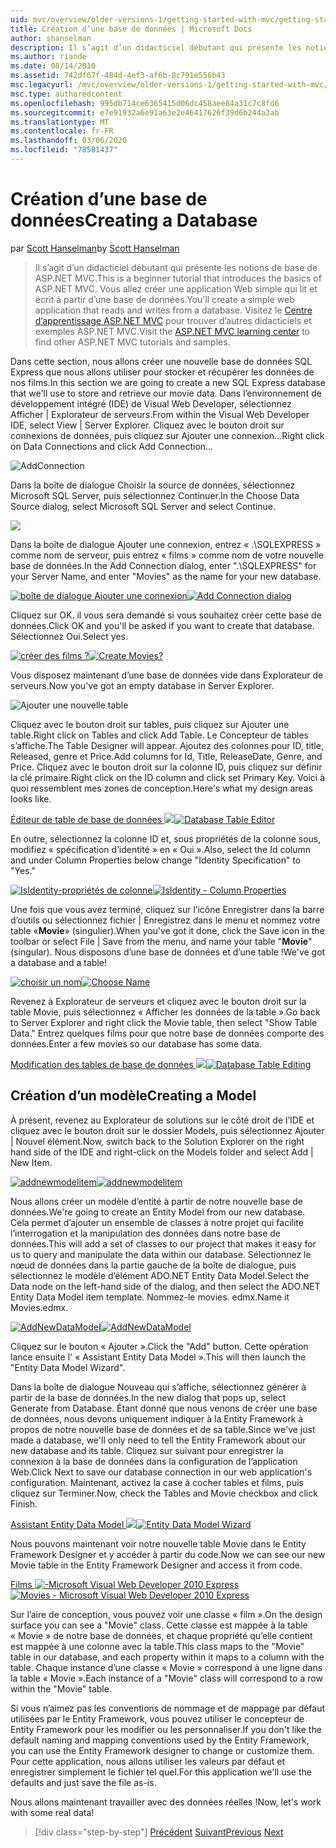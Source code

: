 ```yaml
---
uid: mvc/overview/older-versions-1/getting-started-with-mvc/getting-started-with-mvc-part4
title: Création d’une base de données | Microsoft Docs
author: shanselman
description: Il s’agit d’un didacticiel débutant qui présente les notions de base de ASP.NET MVC. Créer une application Web simple qui lit et écrit à partir d’une base de données.
ms.author: riande
ms.date: 08/14/2010
ms.assetid: 742df67f-484d-4ef3-af6b-8c791e556b43
msc.legacyurl: /mvc/overview/older-versions-1/getting-started-with-mvc/getting-started-with-mvc-part4
msc.type: authoredcontent
ms.openlocfilehash: 995db714ce6365415d06dc458aee84a31c7c8fd6
ms.sourcegitcommit: e7e91932a6e91a63e2e46417626f39d6b244a3ab
ms.translationtype: MT
ms.contentlocale: fr-FR
ms.lasthandoff: 03/06/2020
ms.locfileid: "78581437"
---
```

# <a name="creating-a-database"></a><span data-ttu-id="099e8-104">Création d’une base de données</span><span class="sxs-lookup"><span data-stu-id="099e8-104">Creating a Database</span></span>

<span data-ttu-id="099e8-105">par [Scott Hanselman](https://github.com/shanselman)</span><span class="sxs-lookup"><span data-stu-id="099e8-105">by [Scott Hanselman](https://github.com/shanselman)</span></span>

> <span data-ttu-id="099e8-106">Il s’agit d’un didacticiel débutant qui présente les notions de base de ASP.NET MVC.</span><span class="sxs-lookup"><span data-stu-id="099e8-106">This is a beginner tutorial that introduces the basics of ASP.NET MVC.</span></span> <span data-ttu-id="099e8-107">Vous allez créer une application Web simple qui lit et écrit à partir d’une base de données.</span><span class="sxs-lookup"><span data-stu-id="099e8-107">You'll create a simple web application that reads and writes from a database.</span></span> <span data-ttu-id="099e8-108">Visitez le [Centre d’apprentissage ASP.NET MVC](../../../index.md) pour trouver d’autres didacticiels et exemples ASP.NET MVC.</span><span class="sxs-lookup"><span data-stu-id="099e8-108">Visit the [ASP.NET MVC learning center](../../../index.md) to find other ASP.NET MVC tutorials and samples.</span></span>

<span data-ttu-id="099e8-109">Dans cette section, nous allons créer une nouvelle base de données SQL Express que nous allons utiliser pour stocker et récupérer les données de nos films.</span><span class="sxs-lookup"><span data-stu-id="099e8-109">In this section we are going to create a new SQL Express database that we'll use to store and retrieve our movie data.</span></span> <span data-ttu-id="099e8-110">Dans l’environnement de développement intégré (IDE) de Visual Web Developer, sélectionnez Afficher | Explorateur de serveurs.</span><span class="sxs-lookup"><span data-stu-id="099e8-110">From within the Visual Web Developer IDE, select View | Server Explorer.</span></span> <span data-ttu-id="099e8-111">Cliquez avec le bouton droit sur connexions de données, puis cliquez sur Ajouter une connexion...</span><span class="sxs-lookup"><span data-stu-id="099e8-111">Right click on Data Connections and click Add Connection...</span></span>

![AddConnection](getting-started-with-mvc-part4/_static/image1.png)

<span data-ttu-id="099e8-113">Dans la boîte de dialogue Choisir la source de données, sélectionnez Microsoft SQL Server, puis sélectionnez Continuer.</span><span class="sxs-lookup"><span data-stu-id="099e8-113">In the Choose Data Source dialog, select Microsoft SQL Server and select Continue.</span></span>

![](getting-started-with-mvc-part4/_static/image2.png)

<span data-ttu-id="099e8-114">Dans la boîte de dialogue Ajouter une connexion, entrez « .\SQLEXPRESS » comme nom de serveur, puis entrez « films » comme nom de votre nouvelle base de données.</span><span class="sxs-lookup"><span data-stu-id="099e8-114">In the Add Connection dialog, enter ".\SQLEXPRESS" for your Server Name, and enter "Movies" as the name for your new database.</span></span>

<span data-ttu-id="099e8-115">[![boîte de dialogue Ajouter une connexion](getting-started-with-mvc-part4/_static/image4.png)](getting-started-with-mvc-part4/_static/image3.png)</span><span class="sxs-lookup"><span data-stu-id="099e8-115">[![Add Connection dialog](getting-started-with-mvc-part4/_static/image4.png)](getting-started-with-mvc-part4/_static/image3.png)</span></span>

<span data-ttu-id="099e8-116">Cliquez sur OK. il vous sera demandé si vous souhaitez créer cette base de données.</span><span class="sxs-lookup"><span data-stu-id="099e8-116">Click OK and you'll be asked if you want to create that database.</span></span> <span data-ttu-id="099e8-117">Sélectionnez Oui.</span><span class="sxs-lookup"><span data-stu-id="099e8-117">Select yes.</span></span>

<span data-ttu-id="099e8-118">[![créer des films ?](getting-started-with-mvc-part4/_static/image6.png)](getting-started-with-mvc-part4/_static/image5.png)</span><span class="sxs-lookup"><span data-stu-id="099e8-118">[![Create Movies?](getting-started-with-mvc-part4/_static/image6.png)](getting-started-with-mvc-part4/_static/image5.png)</span></span>

<span data-ttu-id="099e8-119">Vous disposez maintenant d’une base de données vide dans Explorateur de serveurs.</span><span class="sxs-lookup"><span data-stu-id="099e8-119">Now you've got an empty database in Server Explorer.</span></span>

![Ajouter une nouvelle table](getting-started-with-mvc-part4/_static/image7.png)

<span data-ttu-id="099e8-121">Cliquez avec le bouton droit sur tables, puis cliquez sur Ajouter une table.</span><span class="sxs-lookup"><span data-stu-id="099e8-121">Right click on Tables and click Add Table.</span></span> <span data-ttu-id="099e8-122">Le Concepteur de tables s’affiche.</span><span class="sxs-lookup"><span data-stu-id="099e8-122">The Table Designer will appear.</span></span> <span data-ttu-id="099e8-123">Ajoutez des colonnes pour ID, title, Released, genre et Price.</span><span class="sxs-lookup"><span data-stu-id="099e8-123">Add columns for Id, Title, ReleaseDate, Genre, and Price.</span></span> <span data-ttu-id="099e8-124">Cliquez avec le bouton droit sur la colonne ID, puis cliquez sur définir la clé primaire.</span><span class="sxs-lookup"><span data-stu-id="099e8-124">Right click on the ID column and click set Primary Key.</span></span> <span data-ttu-id="099e8-125">Voici à quoi ressemblent mes zones de conception.</span><span class="sxs-lookup"><span data-stu-id="099e8-125">Here's what my design areas looks like.</span></span>

<span data-ttu-id="099e8-126">[Éditeur de table de base de données ![](getting-started-with-mvc-part4/_static/image9.png)](getting-started-with-mvc-part4/_static/image8.png)</span><span class="sxs-lookup"><span data-stu-id="099e8-126">[![Database Table Editor](getting-started-with-mvc-part4/_static/image9.png)](getting-started-with-mvc-part4/_static/image8.png)</span></span>

<span data-ttu-id="099e8-127">En outre, sélectionnez la colonne ID et, sous propriétés de la colonne sous, modifiez « spécification d’identité » en « Oui ».</span><span class="sxs-lookup"><span data-stu-id="099e8-127">Also, select the Id column and under Column Properties below change "Identity Specification" to "Yes."</span></span>

<span data-ttu-id="099e8-128">[![IsIdentity-propriétés de colonne](getting-started-with-mvc-part4/_static/image11.png)](getting-started-with-mvc-part4/_static/image10.png)</span><span class="sxs-lookup"><span data-stu-id="099e8-128">[![IsIdentity - Column Properties](getting-started-with-mvc-part4/_static/image11.png)](getting-started-with-mvc-part4/_static/image10.png)</span></span>

<span data-ttu-id="099e8-129">Une fois que vous avez terminé, cliquez sur l’icône Enregistrer dans la barre d’outils ou sélectionnez fichier | Enregistrez dans le menu et nommez votre table «**Movie**» (singulier).</span><span class="sxs-lookup"><span data-stu-id="099e8-129">When you've got it done, click the Save icon in the toolbar or select File | Save from the menu, and name your table "**Movie**" (singular).</span></span> <span data-ttu-id="099e8-130">Nous disposons d’une base de données et d’une table !</span><span class="sxs-lookup"><span data-stu-id="099e8-130">We've got a database and a table!</span></span>

<span data-ttu-id="099e8-131">[![choisir un nom](getting-started-with-mvc-part4/_static/image13.png)](getting-started-with-mvc-part4/_static/image12.png)</span><span class="sxs-lookup"><span data-stu-id="099e8-131">[![Choose Name](getting-started-with-mvc-part4/_static/image13.png)](getting-started-with-mvc-part4/_static/image12.png)</span></span>

<span data-ttu-id="099e8-132">Revenez à Explorateur de serveurs et cliquez avec le bouton droit sur la table Movie, puis sélectionnez « Afficher les données de la table ».</span><span class="sxs-lookup"><span data-stu-id="099e8-132">Go back to Server Explorer and right click the Movie table, then select "Show Table Data."</span></span> <span data-ttu-id="099e8-133">Entrez quelques films pour que notre base de données comporte des données.</span><span class="sxs-lookup"><span data-stu-id="099e8-133">Enter a few movies so our database has some data.</span></span>

<span data-ttu-id="099e8-134">[Modification des tables de base de données ![](getting-started-with-mvc-part4/_static/image15.png)](getting-started-with-mvc-part4/_static/image14.png)</span><span class="sxs-lookup"><span data-stu-id="099e8-134">[![Database Table Editing](getting-started-with-mvc-part4/_static/image15.png)](getting-started-with-mvc-part4/_static/image14.png)</span></span>

## <a name="creating-a-model"></a><span data-ttu-id="099e8-135">Création d’un modèle</span><span class="sxs-lookup"><span data-stu-id="099e8-135">Creating a Model</span></span>

<span data-ttu-id="099e8-136">À présent, revenez au Explorateur de solutions sur le côté droit de l’IDE et cliquez avec le bouton droit sur le dossier Models, puis sélectionnez Ajouter | Nouvel élément.</span><span class="sxs-lookup"><span data-stu-id="099e8-136">Now, switch back to the Solution Explorer on the right hand side of the IDE and right-click on the Models folder and select Add | New Item.</span></span>

<span data-ttu-id="099e8-137">[![addnewmodelitem](getting-started-with-mvc-part4/_static/image17.png)](getting-started-with-mvc-part4/_static/image16.png)</span><span class="sxs-lookup"><span data-stu-id="099e8-137">[![addnewmodelitem](getting-started-with-mvc-part4/_static/image17.png)](getting-started-with-mvc-part4/_static/image16.png)</span></span>

<span data-ttu-id="099e8-138">Nous allons créer un modèle d’entité à partir de notre nouvelle base de données.</span><span class="sxs-lookup"><span data-stu-id="099e8-138">We're going to create an Entity Model from our new database.</span></span> <span data-ttu-id="099e8-139">Cela permet d’ajouter un ensemble de classes à notre projet qui facilite l’interrogation et la manipulation des données dans notre base de données.</span><span class="sxs-lookup"><span data-stu-id="099e8-139">This will add a set of classes to our project that makes it easy for us to query and manipulate the data within our database.</span></span> <span data-ttu-id="099e8-140">Sélectionnez le nœud de données dans la partie gauche de la boîte de dialogue, puis sélectionnez le modèle d’élément ADO.NET Entity Data Model.</span><span class="sxs-lookup"><span data-stu-id="099e8-140">Select the Data node on the left-hand side of the dialog, and then select the ADO.NET Entity Data Model item template.</span></span> <span data-ttu-id="099e8-141">Nommez-le movies. edmx.</span><span class="sxs-lookup"><span data-stu-id="099e8-141">Name it Movies.edmx.</span></span>

<span data-ttu-id="099e8-142">[![AddNewDataModel](getting-started-with-mvc-part4/_static/image19.png)](getting-started-with-mvc-part4/_static/image18.png)</span><span class="sxs-lookup"><span data-stu-id="099e8-142">[![AddNewDataModel](getting-started-with-mvc-part4/_static/image19.png)](getting-started-with-mvc-part4/_static/image18.png)</span></span>

<span data-ttu-id="099e8-143">Cliquez sur le bouton « Ajouter ».</span><span class="sxs-lookup"><span data-stu-id="099e8-143">Click the "Add" button.</span></span> <span data-ttu-id="099e8-144">Cette opération lance ensuite l' « Assistant Entity Data Model ».</span><span class="sxs-lookup"><span data-stu-id="099e8-144">This will then launch the "Entity Data Model Wizard".</span></span>

<span data-ttu-id="099e8-145">Dans la boîte de dialogue Nouveau qui s’affiche, sélectionnez générer à partir de la base de données.</span><span class="sxs-lookup"><span data-stu-id="099e8-145">In the new dialog that pops up, select Generate from Database.</span></span> <span data-ttu-id="099e8-146">Étant donné que nous venons de créer une base de données, nous devons uniquement indiquer à la Entity Framework à propos de notre nouvelle base de données et de sa table.</span><span class="sxs-lookup"><span data-stu-id="099e8-146">Since we've just made a database, we'll only need to tell the Entity Framework about our new database and its table.</span></span> <span data-ttu-id="099e8-147">Cliquez sur suivant pour enregistrer la connexion à la base de données dans la configuration de l’application Web.</span><span class="sxs-lookup"><span data-stu-id="099e8-147">Click Next to save our database connection in our web application's configuration.</span></span> <span data-ttu-id="099e8-148">Maintenant, activez la case à cocher tables et films, puis cliquez sur Terminer.</span><span class="sxs-lookup"><span data-stu-id="099e8-148">Now, check the Tables and Movie checkbox and click Finish.</span></span>

<span data-ttu-id="099e8-149">[Assistant Entity Data Model ![](getting-started-with-mvc-part4/_static/image21.png)](getting-started-with-mvc-part4/_static/image20.png)</span><span class="sxs-lookup"><span data-stu-id="099e8-149">[![Entity Data Model Wizard](getting-started-with-mvc-part4/_static/image21.png)](getting-started-with-mvc-part4/_static/image20.png)</span></span>

<span data-ttu-id="099e8-150">Nous pouvons maintenant voir notre nouvelle table Movie dans le Entity Framework Designer et y accéder à partir du code.</span><span class="sxs-lookup"><span data-stu-id="099e8-150">Now we can see our new Movie table in the Entity Framework Designer and access it from code.</span></span>

<span data-ttu-id="099e8-151">[Films ![-Microsoft Visual Web Developer 2010 Express](getting-started-with-mvc-part4/_static/image23.png)](getting-started-with-mvc-part4/_static/image22.png)</span><span class="sxs-lookup"><span data-stu-id="099e8-151">[![Movies - Microsoft Visual Web Developer 2010 Express](getting-started-with-mvc-part4/_static/image23.png)](getting-started-with-mvc-part4/_static/image22.png)</span></span>

<span data-ttu-id="099e8-152">Sur l’aire de conception, vous pouvez voir une classe « film ».</span><span class="sxs-lookup"><span data-stu-id="099e8-152">On the design surface you can see a "Movie" class.</span></span> <span data-ttu-id="099e8-153">Cette classe est mappée à la table « Movie » de notre base de données, et chaque propriété qu’elle contient est mappée à une colonne avec la table.</span><span class="sxs-lookup"><span data-stu-id="099e8-153">This class maps to the "Movie" table in our database, and each property within it maps to a column with the table.</span></span> <span data-ttu-id="099e8-154">Chaque instance d’une classe « Movie » correspond à une ligne dans la table « Movie ».</span><span class="sxs-lookup"><span data-stu-id="099e8-154">Each instance of a "Movie" class will correspond to a row within the "Movie" table.</span></span>

<span data-ttu-id="099e8-155">Si vous n’aimez pas les conventions de nommage et de mappage par défaut utilisées par le Entity Framework, vous pouvez utiliser le concepteur de Entity Framework pour les modifier ou les personnaliser.</span><span class="sxs-lookup"><span data-stu-id="099e8-155">If you don't like the default naming and mapping conventions used by the Entity Framework, you can use the Entity Framework designer to change or customize them.</span></span> <span data-ttu-id="099e8-156">Pour cette application, nous allons utiliser les valeurs par défaut et enregistrer simplement le fichier tel quel.</span><span class="sxs-lookup"><span data-stu-id="099e8-156">For this application we'll use the defaults and just save the file as-is.</span></span>

<span data-ttu-id="099e8-157">Nous allons maintenant travailler avec des données réelles !</span><span class="sxs-lookup"><span data-stu-id="099e8-157">Now, let's work with some real data!</span></span>

> [!div class="step-by-step"]
> <span data-ttu-id="099e8-158">[Précédent](getting-started-with-mvc-part3.md)
> [Suivant](getting-started-with-mvc-part5.md)</span><span class="sxs-lookup"><span data-stu-id="099e8-158">[Previous](getting-started-with-mvc-part3.md)
[Next](getting-started-with-mvc-part5.md)</span></span>
